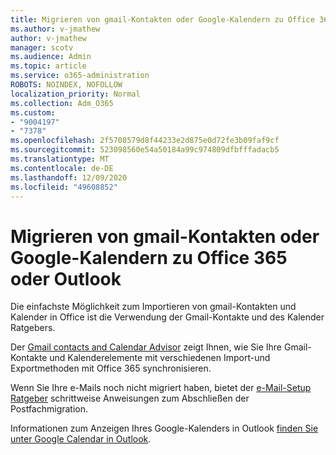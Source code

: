 ```yaml
---
title: Migrieren von gmail-Kontakten oder Google-Kalendern zu Office 365 oder Outlook
ms.author: v-jmathew
author: v-jmathew
manager: scotv
ms.audience: Admin
ms.topic: article
ms.service: o365-administration
ROBOTS: NOINDEX, NOFOLLOW
localization_priority: Normal
ms.collection: Adm_O365
ms.custom:
- "9004197"
- "7378"
ms.openlocfilehash: 2f5708579d8f44233e2d875e0d72fe3b09faf9cf
ms.sourcegitcommit: 523098560e54a50184a99c974809dfbfffadacb5
ms.translationtype: MT
ms.contentlocale: de-DE
ms.lasthandoff: 12/09/2020
ms.locfileid: "49608852"
---
```

# <a name="migrate-gmail-contacts-or-google-calendars-to-office-365-or-outlook"></a>Migrieren von gmail-Kontakten oder Google-Kalendern zu Office 365 oder Outlook

Die einfachste Möglichkeit zum Importieren von gmail-Kontakten und Kalender in Office ist die Verwendung der Gmail-Kontakte und des Kalender Ratgebers.

Der [Gmail contacts and Calendar Advisor](https://go.microsoft.com/fwlink/?linkid=2134386) zeigt Ihnen, wie Sie Ihre Gmail-Kontakte und Kalenderelemente mit verschiedenen Import-und Exportmethoden mit Office 365 synchronisieren.

Wenn Sie Ihre e-Mails noch nicht migriert haben, bietet der [e-Mail-Setup Ratgeber](https://go.microsoft.com/fwlink/?linkid=2133951) schrittweise Anweisungen zum Abschließen der Postfachmigration.

Informationen zum Anzeigen Ihres Google-Kalenders in Outlook [finden Sie unter Google Calendar in Outlook](https://go.microsoft.com/fwlink/?linkid=2083939).
